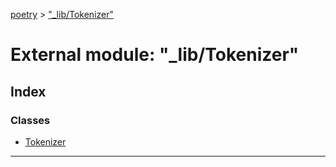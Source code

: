 [poetry](../README.md) > ["_lib/Tokenizer"](../modules/__lib_tokenizer_.md)

# External module: "_lib/Tokenizer"

## Index

### Classes

* [Tokenizer](../classes/__lib_tokenizer_.tokenizer.md)

---

